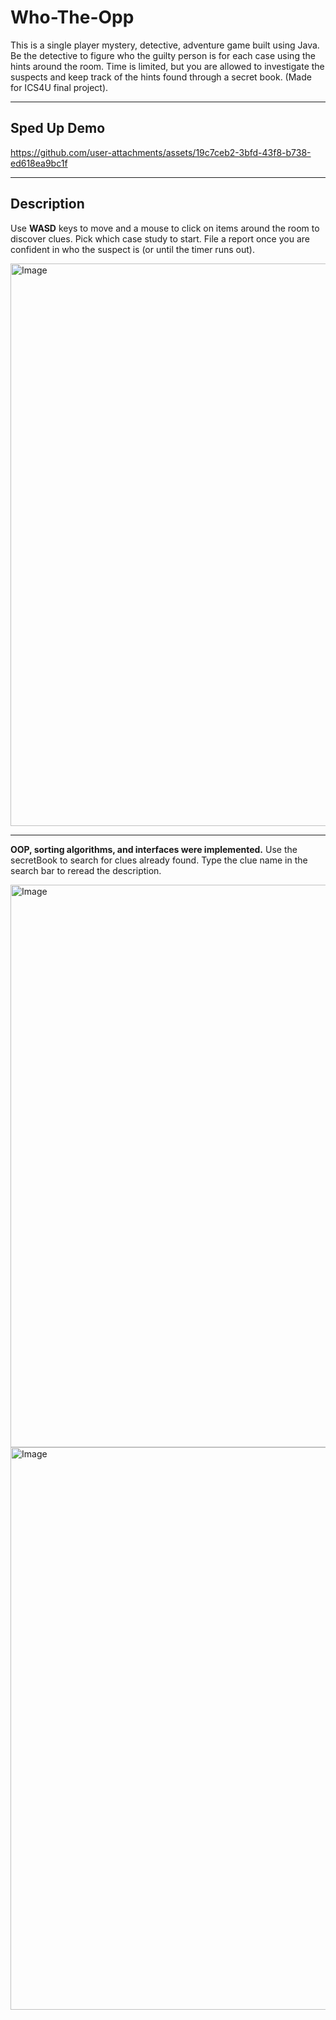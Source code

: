 # Who-The-Opp
This is a single player mystery, detective, adventure game built using Java. Be the detective to figure who the guilty person is for each case using the hints around the room. 
Time is limited, but you are allowed to investigate the suspects and keep track of the hints found through a secret book. (Made for ICS4U final project).

---
Sped Up Demo 
---
https://github.com/user-attachments/assets/19c7ceb2-3bfd-43f8-b738-ed618ea9bc1f

---
Description 
---
Use __WASD__ keys to move and a mouse to click on items around the room to discover clues. Pick which case study to start. File a report once you are confident in who the suspect is (or until the timer runs out).  

<img width="1440" height="900" alt="Image" src="https://github.com/user-attachments/assets/521cea8a-80af-42ec-834f-782470faca87" />

---
__OOP, sorting algorithms, and interfaces were implemented.__ Use the secretBook to search for clues already found. Type the clue name in the search bar to reread the description. 

<img width="1440" height="900" alt="Image" src="https://github.com/user-attachments/assets/afb697c7-d76e-4c66-ae46-4fcd5d140857" />

<img width="1440" height="900" alt="Image" src="https://github.com/user-attachments/assets/98cda5ca-f6f0-4db3-b02b-bd27be640c98" />



